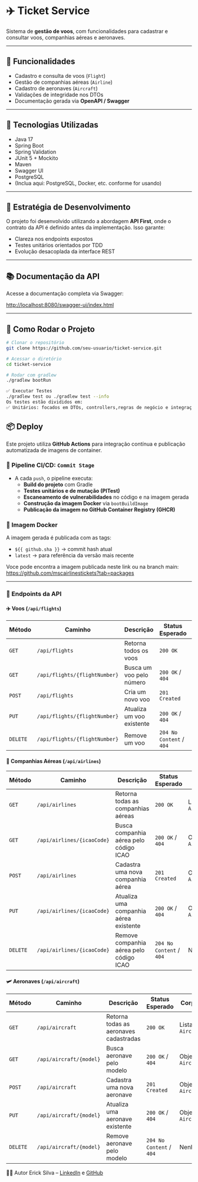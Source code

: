 # ✈️ Ticket Service

Sistema de **gestão de voos**, com funcionalidades para cadastrar e consultar voos, companhias aéreas e aeronaves.

---

## 📌 Funcionalidades

- Cadastro e consulta de voos (`Flight`)
- Gestão de companhias aéreas (`Airline`)
- Cadastro de aeronaves (`Aircraft`)
- Validações de integridade nos DTOs
- Documentação gerada via **OpenAPI / Swagger**

---

## 🚀 Tecnologias Utilizadas

- Java 17
- Spring Boot
- Spring Validation
- JUnit 5 + Mockito
- Maven
- Swagger UI
- PostgreSQL
- (Inclua aqui: PostgreSQL, Docker, etc. conforme for usando)

---

## 🧪 Estratégia de Desenvolvimento

O projeto foi desenvolvido utilizando a abordagem **API First**, onde o contrato da API é definido antes da implementação. Isso garante:

- Clareza nos endpoints expostos
- Testes unitários orientados por TDD
- Evolução desacoplada da interface REST

---

## 📚 Documentação da API

Acesse a documentação completa via Swagger:

[http://localhost:8080/swagger-ui/index.html](http://localhost:8080/swagger-ui/index.html)

---

## 🧰 Como Rodar o Projeto

```bash
# Clonar o repositório
git clone https://github.com/seu-usuario/ticket-service.git

# Acessar o diretório
cd ticket-service

# Rodar com gradlew
./gradlew bootRun

```
```bash
✅ Executar Testes
./gradlew test ou ./gradlew test --info
Os testes estão divididos em:
✅ Unitários: focados em DTOs, controllers,regras de negócio e integração
```

## 📦 Deploy

Este projeto utiliza **GitHub Actions** para integração contínua e publicação automatizada de imagens de container.

### 🔁 Pipeline CI/CD: `Commit Stage`

- A cada `push`, o pipeline executa:
  - **Build do projeto** com Gradle
  - **Testes unitários e de mutação (PITest)**
  - **Escaneamento de vulnerabilidades** no código e na imagem gerada
  - **Construção da imagem Docker** via `bootBuildImage`
  - **Publicação da imagem no GitHub Container Registry (GHCR)**

### 🐳 Imagem Docker

A imagem gerada é publicada com as tags:
- `${{ github.sha }}` → commit hash atual
- `latest` → para referência da versão mais recente

Voce pode encontra a imagem publicada neste link ou na branch main: 
https://github.com/mscairlinestickets?tab=packages


---

### 📮 Endpoints da API

#### ✈️ Voos (`/api/flights`)

| Método   | Caminho                        | Descrição                                 | Status Esperado        | Corpo de Resposta                   |
|----------|-------------------------------|-------------------------------------------|--------------------------|-------------------------------------|
| `GET`    | `/api/flights`                | Retorna todos os voos                     | `200 OK`                 | Lista de `FlightDtoResponse`        |
| `GET`    | `/api/flights/{flightNumber}` | Busca um voo pelo número                  | `200 OK` / `404`         | Objeto `FlightDtoResponse` ou erro  |
| `POST`   | `/api/flights`                | Cria um novo voo                          | `201 Created`            | Objeto `FlightDtoResponse`          |
| `PUT`    | `/api/flights/{flightNumber}` | Atualiza um voo existente                 | `200 OK` / `404`         | Objeto `FlightDtoResponse`          |
| `DELETE` | `/api/flights/{flightNumber}` | Remove um voo                             | `204 No Content` / `404` | Nenhum corpo                        |

#### 🛫 Companhias Aéreas (`/api/airlines`)

| Método   | Caminho                         | Descrição                                 | Status Esperado          | Corpo de Resposta               |
|----------|----------------------------------|-------------------------------------------|---------------------------|----------------------------------|
| `GET`    | `/api/airlines`                | Retorna todas as companhias aéreas        | `200 OK`                  | Lista de `AirlineDtoResponse`   |
| `GET`    | `/api/airlines/{icaoCode}`     | Busca companhia aérea pelo código ICAO    | `200 OK` / `404`          | Objeto `AirlineDtoResponse`     |
| `POST`   | `/api/airlines`                | Cadastra uma nova companhia aérea         | `201 Created`             | Objeto `AirlineDtoResponse`     |
| `PUT`    | `/api/airlines/{icaoCode}`     | Atualiza uma companhia aérea existente    | `200 OK` / `404`          | Objeto `AirlineDtoResponse`     |
| `DELETE` | `/api/airlines/{icaoCode}`     | Remove companhia aérea pelo código ICAO   | `204 No Content` / `404`  | Nenhum corpo                    |

#### 🛩️ Aeronaves (`/api/aircraft`)

| Método   | Caminho                         | Descrição                                  | Status Esperado           | Corpo de Resposta               |
|----------|----------------------------------|--------------------------------------------|----------------------------|----------------------------------|
| `GET`    | `/api/aircraft`                | Retorna todas as aeronaves cadastradas     | `200 OK`                   | Lista de `AircraftDtoResponse`  |
| `GET`    | `/api/aircraft/{model}`        | Busca aeronave pelo modelo                 | `200 OK` / `404`           | Objeto `AircraftDtoResponse`    |
| `POST`   | `/api/aircraft`                | Cadastra uma nova aeronave                 | `201 Created`              | Objeto `AircraftDtoResponse`    |
| `PUT`    | `/api/aircraft/{model}`        | Atualiza uma aeronave existente            | `200 OK` / `404`           | Objeto `AircraftDtoResponse`    |
| `DELETE` | `/api/aircraft/{model}`        | Remove aeronave pelo modelo                | `204 No Content` / `404`   | Nenhum corpo                    |


👨‍💻 Autor
Erick Silva – [LinkedIn](https://www.linkedin.com/in/erick-silva-414098225/) e [GitHub](https://github.com/erickknsilva)





